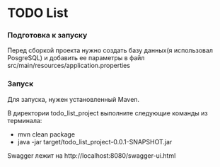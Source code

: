 # TODO List

### Подготовка к запуску
Перед сборкой проекта нужно создать базу данных(я использовал PosgreSQL) и добавить ее параметры в файл src/main/resources/application.properties

### Запуск
Для запуска, нужен установленный Maven.

В директории todo_list_project выполните следующие команды из терминала:
- mvn clean package
- java -jar target/todo_list_project-0.0.1-SNAPSHOT.jar

Swagger лежит на http://localhost:8080/swagger-ui.html

